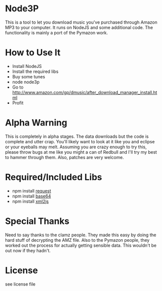 Node3P
===============

This is a tool to let you download music you've purchased through Amazon MP3 to your computer. It runs on NodeJS and some additional code. The functionality is mainly a port of the Pymazon work.


How to Use It
===============

* Install NodeJS
* Install the required libs
* Buy some tunes
* node node3p <path to download to> <amz file to download from>
* Go to http://www.amazon.com/gp/dmusic/after_download_manager_install.html
* Profit


Alpha Warning
==============

This is completely in alpha stages. The data downloads but the code is complete and utter crap. You'll likely want to look at it like you and eclipse or your eyeballs may melt. Assuming you are crazy enough to try this, please throw bugs at me like you might a can of Redbull and I'll try my best to hammer through them. Also, patches are very welcome.


Required/Included Libs
===============

* npm install [request](http://github.com/mikeal/node-utils/)
* npm install [base64](http://github.com/pkrumins/node-base64/)
* npm install [xml2js](http://github.com/maqr/node-xml2js/)


Special Thanks
===============

Need to say thanks to the clamz people. They made this easy by doing the hard stuff of decrypting the AMZ file. Also to the Pymazon people, they worked out the process for actually getting sensible data. This wouldn't be out now if they hadn't.


License
===============

see license file